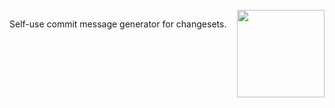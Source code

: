 <br>

<img src="https://api.iconify.design/fxemoji:rightthoughtbubble.svg" alt="" align="right" width="140" height="140" />

Self-use commit message generator for changesets.

<br>
